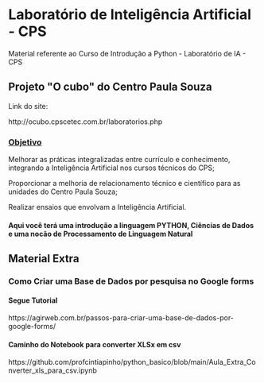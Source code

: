 # Laboratório de Inteligência Artificial - CPS
Material referente ao Curso de Introdução a Python - Laboratório de IA - CPS
<h2> Projeto "O cubo" do Centro Paula Souza</h2>
<p>Link do site: </p>
http://ocubo.cpscetec.com.br/laboratorios.php
<h3><u>Objetivo</u></h3>
<p>Melhorar as práticas integralizadas entre currículo e conhecimento, integrando a Inteligência Artificial nos cursos técnicos do CPS;</p>
<p>Proporcionar a melhoria de relacionamento técnico e científico para as unidades do Centro Paula Souza;</p>
<p>Realizar ensaios que envolvam a Inteligência Artificial.</p>

<h4>Aqui você terá uma introdução a linguagem PYTHON, Ciências de Dados e uma nocão de Processamento de Linguagem Natural</h4>

<h2>Material Extra</h2>
<h3>Como Criar uma Base de Dados por pesquisa no Google forms</h3>
<h4>Segue Tutorial</h4>
https://agirweb.com.br/passos-para-criar-uma-base-de-dados-por-google-forms/
<h4>Caminho do Notebook para converter XLSx em csv</h4>
https://github.com/profcintiapinho/python_basico/blob/main/Aula_Extra_Converter_xls_para_csv.ipynb



